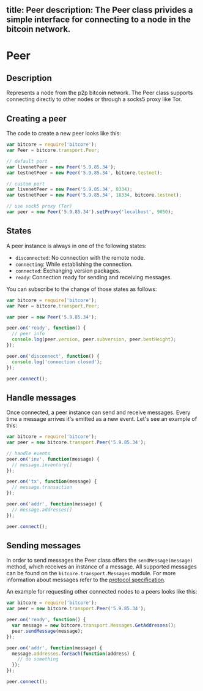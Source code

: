 title: Peer
description: The Peer class privides a simple interface for connecting to a node in the bitcoin network.
---
# Peer

## Description

Represents a node from the p2p bitcoin network. The Peer class supports connecting directly to other nodes or through a socks5 proxy like Tor.

## Creating a peer

The code to create a new peer looks like this:

```javascript
var bitcore = require('bitcore');
var Peer = bitcore.transport.Peer;

// default port
var livenetPeer = new Peer('5.9.85.34');
var testnetPeer = new Peer('5.9.85.34', bitcore.testnet);

// custom port
var livenetPeer = new Peer('5.9.85.34', 8334);
var testnetPeer = new Peer('5.9.85.34', 18334, bitcore.testnet);

// use sock5 proxy (Tor)
var peer = new Peer('5.9.85.34').setProxy('localhost', 9050);
```

## States

A peer instance is always in one of the following states:

* `disconnected`: No connection with the remote node.
* `connecting`: While establishing the connection.
* `connected`: Exchanging version packages.
* `ready`: Connection ready for sending and receiving messages.

You can subscribe to the change of those states as follows:

```javascript
var bitcore = require('bitcore');
var Peer = bitcore.transport.Peer;

var peer = new Peer('5.9.85.34');

peer.on('ready', function() {
  // peer info
  console.log(peer.version, peer.subversion, peer.bestHeight);
});

peer.on('disconnect', function() {
  console.log('connection closed');
});

peer.connect();
```

## Handle messages

Once connected, a peer instance can send and receive messages. Every time a message arrives it's emitted as a new event. Let's see an example of this:

```javascript
var bitcore = require('bitcore');
var peer = new bitcore.transport.Peer('5.9.85.34');

// handle events
peer.on('inv', function(message) {
  // message.inventory[]
});

peer.on('tx', function(message) {
  // message.transaction
});

peer.on('addr', function(message) {
  // message.addresses[]
});

peer.connect();
```

## Sending messages

In order to send messages the Peer class offers the `sendMessage(message)` method, which receives an instance of a message. All supported messages can be found on the `bitcore.transport.Messages` module. For more information about messages refer to the [protocol specification](https://en.bitcoin.it/wiki/Protocol_specification).

An example for requesting other connected nodes to a peers looks like this:

```javascript
var bitcore = require('bitcore');
var peer = new bitcore.transport.Peer('5.9.85.34');

peer.on('ready', function() {
  var message = new bitcore.transport.Messages.GetAddresses();
  peer.sendMessage(message);
});

peer.on('addr', function(message) {
  message.addresses.forEach(function(address) {
    // do something
  });
});

peer.connect();
```
